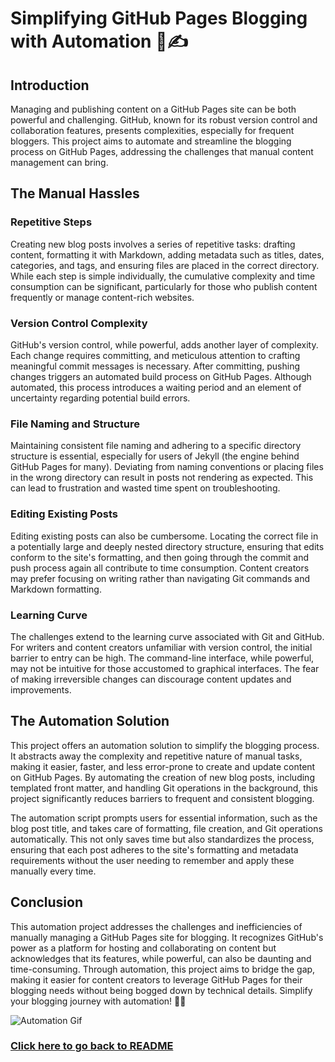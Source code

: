 # Simplifying GitHub Pages Blogging with Automation 🤖✍️

## Introduction
Managing and publishing content on a GitHub Pages site can be both powerful and challenging. GitHub, known for its robust version control and collaboration features, presents complexities, especially for frequent bloggers. This project aims to automate and streamline the blogging process on GitHub Pages, addressing the challenges that manual content management can bring.

## The Manual Hassles
### Repetitive Steps
Creating new blog posts involves a series of repetitive tasks: drafting content, formatting it with Markdown, adding metadata such as titles, dates, categories, and tags, and ensuring files are placed in the correct directory. While each step is simple individually, the cumulative complexity and time consumption can be significant, particularly for those who publish content frequently or manage content-rich websites.

### Version Control Complexity
GitHub's version control, while powerful, adds another layer of complexity. Each change requires committing, and meticulous attention to crafting meaningful commit messages is necessary. After committing, pushing changes triggers an automated build process on GitHub Pages. Although automated, this process introduces a waiting period and an element of uncertainty regarding potential build errors.

### File Naming and Structure
Maintaining consistent file naming and adhering to a specific directory structure is essential, especially for users of Jekyll (the engine behind GitHub Pages for many). Deviating from naming conventions or placing files in the wrong directory can result in posts not rendering as expected. This can lead to frustration and wasted time spent on troubleshooting.

### Editing Existing Posts
Editing existing posts can also be cumbersome. Locating the correct file in a potentially large and deeply nested directory structure, ensuring that edits conform to the site's formatting, and then going through the commit and push process again all contribute to time consumption. Content creators may prefer focusing on writing rather than navigating Git commands and Markdown formatting.

### Learning Curve
The challenges extend to the learning curve associated with Git and GitHub. For writers and content creators unfamiliar with version control, the initial barrier to entry can be high. The command-line interface, while powerful, may not be intuitive for those accustomed to graphical interfaces. The fear of making irreversible changes can discourage content updates and improvements.

## The Automation Solution
This project offers an automation solution to simplify the blogging process. It abstracts away the complexity and repetitive nature of manual tasks, making it easier, faster, and less error-prone to create and update content on GitHub Pages. By automating the creation of new blog posts, including templated front matter, and handling Git operations in the background, this project significantly reduces barriers to frequent and consistent blogging.

The automation script prompts users for essential information, such as the blog post title, and takes care of formatting, file creation, and Git operations automatically. This not only saves time but also standardizes the process, ensuring that each post adheres to the site's formatting and metadata requirements without the user needing to remember and apply these manually every time.

## Conclusion
This automation project addresses the challenges and inefficiencies of manually managing a GitHub Pages site for blogging. It recognizes GitHub's power as a platform for hosting and collaborating on content but acknowledges that its features, while powerful, can also be daunting and time-consuming. Through automation, this project aims to bridge the gap, making it easier for content creators to leverage GitHub Pages for their blogging needs without being bogged down by technical details. Simplify your blogging journey with automation! 🚀📝

![Automation Gif](insert_gif_link_here)

### [Click here to go back to README](https://leenhassan.github.io/Endocrine_blog/)
